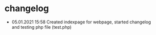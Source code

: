 # changelog

* 05.01.2021 15:58 Created indexpage for webpage, started changelog and testing php file (test.php)